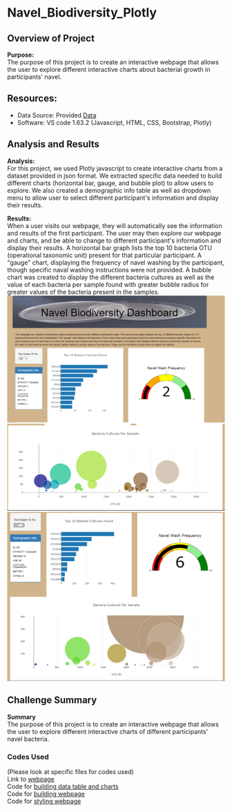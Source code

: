 # Navel_Biodiversity_Plotly

## Overview of Project  

**Purpose:**  
The purpose of this project is to create an interactive webpage that allows the user to explore different interactive charts about bacterial growth in participants' navel.  

## Resources:  
- Data Source: Provided [Data](https://github.com/tonywang3571/Navel_Biodiversity_Plotly/blob/master/samples.json)  
- Software: VS code 1.63.2 (Javascript, HTML, CSS, Bootstrap, Plotly)  

## Analysis and Results  

**Analysis:**  
For this project, we used Plotly javascript to create interactive charts from a dataset provided in json format. We extracted specific data needed to build different charts (horizontal bar, gauge, and bubble plot) to allow users to explore. We also created a demographic info table as well as dropdown menu to allow user to select different participant's information and display their results.  

**Results:**  
When a user visits our webpage, they will automatically see the information and results of the first participant. The user may then explore our webpage and charts, and be able to change to different participant's information and display their results. A horizontal bar graph lists the top 10 bacteria OTU (operational taxonomic unit) present for that particular participant. A "gauge" chart, displaying the frequency of navel washing by the participant, though specific naval washing instructions were not provided. A bubble chart was created to display the different bacteria cultures as well as the value of each bacteria per sample found with greater bubble radius for greater values of the bacteria present in the samples.  
<img src="Resources/webpage1.PNG">  
<img src="Resources/webpage2.PNG">  
<img src="Resources/webpage3.PNG">  

## Challenge Summary  

**Summary**  
The purpose of this project is to create an interactive webpage that allows the user to explore different interactive charts of different participants' navel bacteria.  

### Codes Used  
(Please look at specific files for codes used)  
Link to [webpage](https://tonywang3571.github.io/Navel_Biodiversity_Plotly/)  
Code for [building data table and charts](https://github.com/tonywang3571/Navel_Biodiversity_Plotly/blob/master/static/js/charts.js)  
Code for [building webpage](https://github.com/tonywang3571/Navel_Biodiversity_Plotly/blob/master/index.html)  
Code for [styling webpage](https://github.com/tonywang3571/Navel_Biodiversity_Plotly/blob/master/static/css/styles.css)  